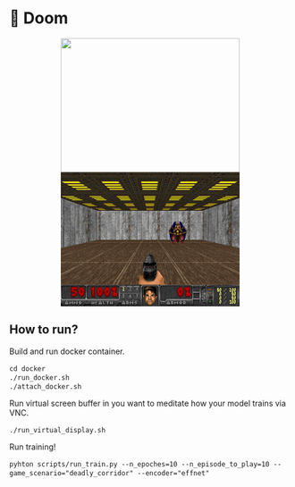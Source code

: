 # 👾 Doom

<p align="center">
<img width="320" height="240" align="center" src="figs/deadly_corridor-exmpl.gif"/>
<img width="320" height="240" align="center" src="figs/basic-exmpl.gif"/>
</p>

## How to run?
Build and run docker container.
```
cd docker
./run_docker.sh
./attach_docker.sh
```


Run virtual screen buffer in you want to meditate how your model trains via VNC.
```
./run_virtual_display.sh
```

Run training!

```
pyhton scripts/run_train.py --n_epoches=10 --n_episode_to_play=10 --game_scenario="deadly_corridor" --encoder="effnet"
```

